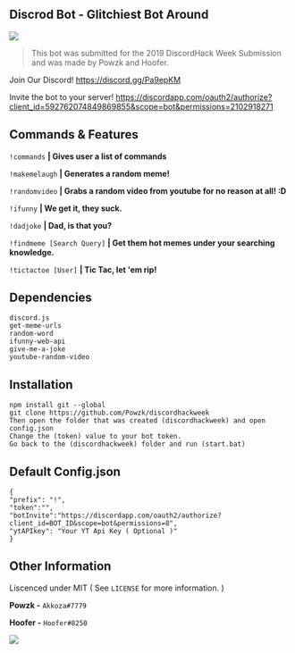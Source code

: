 
## Discrod Bot - Glitchiest Bot Around
[![](https://cdn.discordapp.com/attachments/468939534206238751/592830380952911912/68747470733a2f2f692e696d6775722e636f6d2f33736c7a4965342e706e67.png)](https://blog.discordapp.com/discord-community-hack-week-build-and-create-alongside-us-6b2a7b7bba33)

> This bot was submitted for the 2019 DiscordHack Week Submission and was made by Powzk and Hoofer.

Join Our Discord! https://discord.gg/Pa9epKM

Invite the bot to your server! https://discordapp.com/oauth2/authorize?client_id=592762074849869855&scope=bot&permissions=2102918271

## Commands & Features
`!commands` **| Gives user a list of commands** 

`!makemelaugh` **| Generates a random meme!**

`!randomvideo` **| Grabs a random video from youtube for no reason at all! :D**

`!ifunny` **| We get it, they suck.** 

`!dadjoke` **| Dad, is that you?**

`!findmeme [Search Query]` **| Get them hot memes under your searching knowledge.**

`!tictactoe [User]` **| Tic Tac, let 'em rip!**




## Dependencies

    discord.js
    get-meme-urls
    random-word 
    ifunny-web-api 
    give-me-a-joke
    youtube-random-video


## Installation
    npm install git --global
    git clone https://github.com/Powzk/discordhackweek
    Then open the folder that was created (discordhackweek) and open config.json
    Change the (token) value to your bot token.
    Go back to the (discordhackweek) folder and run (start.bat)


## Default Config.json

    {
    "prefix": "!",
    "token":"",
    "botInvite":"https://discordapp.com/oauth2/authorize?client_id=BOT_ID&scope=bot&permissions=8",
    "ytAPIkey": "Your YT Api Key ( Optional )"
    }


## Other Information
Liscenced under MIT ( See `LICENSE` for more information. )

**Powzk -** `Akkoza#7779`

**Hoofer -** `Hoofer#8250`

![](http://www.simpleimageresizer.com/_uploads/photos/0f21d5c4/68747470733a2f2f692e726564642e69742f39337769636b7a7973647032312e706e67_3_50x50.png)
